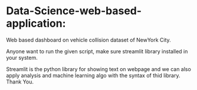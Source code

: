 # Data-Science-web-based-application:
Web based dashboard on vehicle collision dataset of NewYork City.

Anyone want to run the given script, make sure streamlit library installed in your system.

Streamlit is the python library for showing text on webpage and we can also apply analysis and machine learning algo with the syntax of thid library.
Thank You.
